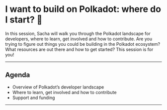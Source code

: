 #  I want to build on Polkadot: where do I start? 👷

In this session, Sacha will walk you through the Polkadot landscape for developers, where to learn, get involved and how to contribute. Are you trying to figure out things you could be building in the Polkadot ecosystem? What resources are out there and how to get started? This session is for you!

---

## Agenda

- Overview of Polkadot’s developer landscape
- Where to learn, get involved and how to contribute
- Support and funding

---


